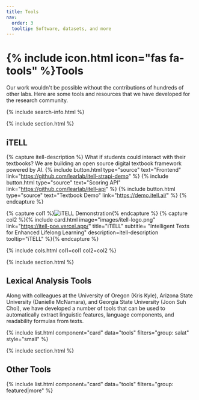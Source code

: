 ```yaml
---
title: Tools
nav:
  order: 3
  tooltip: Software, datasets, and more
---
```


# {% include icon.html icon="fas fa-tools" %}Tools

Our work wouldn't be possible without the contributions of hundreds of other labs. Here are some tools and resources that we have developed for the research community.

{% include search-info.html %}

{% include section.html %}

## iTELL

{% capture itell-description %}
  What if students could interact with their textbooks? We are building an open source digital textbook framework powered by AI.
  {%
    include button.html
    type="source"
    text="Frontend"
    link="https://github.com/learlab/itell-strapi-demo"
  %}
  {%
    include button.html
    type="source"
    text="Scoring API"
    link="https://github.com/learlab/itell-api"
  %}
  {%
    include button.html
    type="source"
    text="Textbook Demo"
    link="https://demo.itell.ai/"
  %}
{% endcapture %}

{% capture col1 %}![iTELL Demonstration](https://www.youtube.com/watch?v=hFn8i0okUk8?width=600&height=450){% endcapture %}
{% capture col2 %}{%
  include card.html
  image="images/itell-logo.png"
  link="https://itell-poe.vercel.app/"
  title="iTELL"
  subtitle= "Intelligent Texts for Enhanced Lifelong Learning"
  description=itell-description
  tooltip="iTELL"
%}{% endcapture %}

{%
  include cols.html
  col1=col1
  col2=col2
%}

{% include section.html %}

## Lexical Analysis Tools

Along with colleagues at the University of Oregon (Kris Kyle), Arizona State University (Danielle McNamara), and Georgia State University (Joon Suh Choi), we have developed a number of tools that can be used to automatically extract linguistic features, language components, and readability formulas from texts.

{% include list.html component="card" data="tools" filters="group: salat" style="small" %}

{% include section.html %}

## Other Tools

{% include list.html component="card" data="tools" filters="group: featured|more" %}

<!-- {% include section.html %} -->

<!-- ## More

{% include list.html component="card" data="tools" filters="group: more" style="small" %} -->
